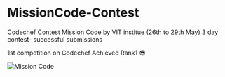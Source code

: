 # MissionCode-Contest
Codechef Contest Mission Code by VIT institue (26th to 29th May) 3 day contest- successful submissions


1st competition on Codechef
Achieved Rank1 :sunglasses:

![Mission Code](https://user-images.githubusercontent.com/62255672/120078815-dbe5d280-c0ce-11eb-9bc5-f019d741981b.png)
